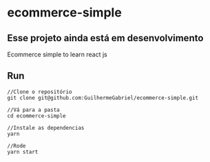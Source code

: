 # ecommerce-simple
## Esse projeto ainda está em desenvolvimento 
Ecommerce simple to learn react js

## Run
```
//Clone o repositório
git clone git@github.com:GuilhermeGabriel/ecommerce-simple.git

//Vá para a pasta
cd ecommerce-simple

//Instale as dependencias
yarn

//Rode
yarn start

```

